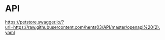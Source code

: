 # API
https://petstore.swagger.io/?url=https://raw.githubusercontent.com/hents03/API/master/openapi%20(2).yaml

